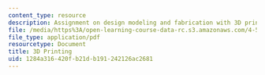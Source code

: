 ```yaml
---
content_type: resource
description: Assignment on design modeling and fabrication with 3D printing.
file: /media/https%3A/open-learning-course-data-rc.s3.amazonaws.com/4-500-introduction-to-design-computing-fall-2008/1284a316420fb21db191242126ac2681_assn5.pdf
file_type: application/pdf
resourcetype: Document
title: 3D Printing
uid: 1284a316-420f-b21d-b191-242126ac2681
---
```

